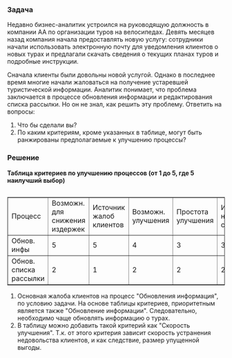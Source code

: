### Задача

Недавно бизнес-аналитик устроился на руководящую должность в компании AA по организации туров на велосипедах. Девять месяцев назад компания начала предоставлять новую услугу: сотрудники начали использовать электронную почту для уведомления клиентов о новых турах и предлагали скачать сведения о текущих планах туров и подробные инструкции.

Сначала клиенты были довольны новой услугой. Однако в последнее время многие начали жаловаться на получение устаревшей туристической информации. Аналитик понимает, что проблема заключается в процессе обновления информации и редактирования списка рассылки. Но он не знал, как решить эту проблему.
Ответить на вопросы:
1. Что бы сделали вы?
2. По каким критериям, кроме указанных в таблице, могут быть ранжированы предполагаемые к улучшению процессы?
### Решение
**Таблица критериев по улучшению процессов (от 1 до 5, где 5 наилучший выбор)**
<table border=1 align="right">
<tr><td>Процесс</td><td>Возможн. для снижения издержек</td><td>Источник жалоб клиентов</td><td> Возможн. улучшения</td><td>Простота улучшения</td><td>Источник недовольств сотрудников</td><td>Итого</td></tr>
<tr><td>Обнов. инфы</td><td>5</td><td>5</td><td>4</td><td>3</td><td>3</td><td>20</td></tr>
<tr><td>Обнов. списка рассылки</td><td>2</td><td>1</td><td>2</td><td>2</td><td>2</td><td>9</td></tr>
</table>

1. Основная жалоба клиентов на процесс "Обновления информация", по условию задачи. На основе таблицы критериев, приоритетным является также "Обновление информации". Следовательно, необходимо чаще обновлять информацию о турах.
2. В таблицу можно добавить такой критерий как "Скорость улучшения". Т.к. от этого критерия зависит скорость устранения недовольства клиентов, и как следствие, размер упущенной выгоды.

